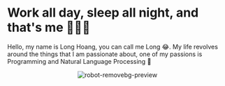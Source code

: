 # Work all day, sleep all night, and that's me 👋😊👋

Hello, my name is Long Hoang, you can call me Long 😂. My life revolves around the things that I am passionate about, one of my passions is Programming and Natural Language Processing 🤖
<p align="center">
  <img src="https://user-images.githubusercontent.com/121651344/222488536-568d2f1d-f89c-4c27-a94e-2919e5eba761.png" alt="robot-removebg-preview">
</p>

